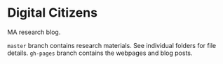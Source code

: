 # Digital Citizens

MA research blog.

`master` branch contains research materials. See individual folders for file details.
`gh-pages` branch contains the webpages and blog posts.
